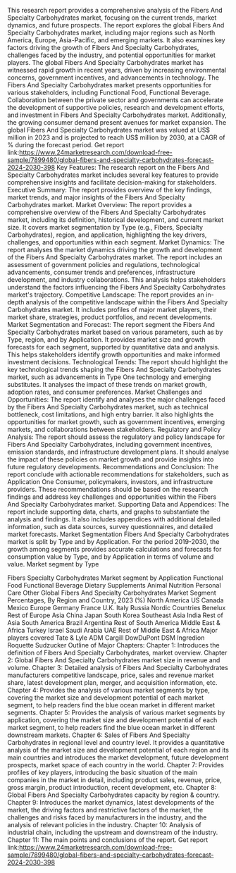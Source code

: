 This research report provides a comprehensive analysis of the Fibers And Specialty Carbohydrates market, focusing on the current trends, market dynamics, and future prospects. The report explores the global Fibers And Specialty Carbohydrates market, including major regions such as North America, Europe, Asia-Pacific, and emerging markets. It also examines key factors driving the growth of Fibers And Specialty Carbohydrates, challenges faced by the industry, and potential opportunities for market players.
The global Fibers And Specialty Carbohydrates market has witnessed rapid growth in recent years, driven by increasing environmental concerns, government incentives, and advancements in technology. The Fibers And Specialty Carbohydrates market presents opportunities for various stakeholders, including Functional Food, Functional Beverage. Collaboration between the private sector and governments can accelerate the development of supportive policies, research and development efforts, and investment in Fibers And Specialty Carbohydrates market. Additionally, the growing consumer demand present avenues for market expansion.
The global Fibers And Specialty Carbohydrates market was valued at US$ million in 2023 and is projected to reach US$ million by 2030, at a CAGR of % during the forecast period.
Get report link:https://www.24marketresearch.com/download-free-sample/7899480/global-fibers-and-specialty-carbohydrates-forecast-2024-2030-398
Key Features:
The research report on the Fibers And Specialty Carbohydrates market includes several key features to provide comprehensive insights and facilitate decision-making for stakeholders.
Executive Summary: The report provides overview of the key findings, market trends, and major insights of the Fibers And Specialty Carbohydrates market.
Market Overview: The report provides a comprehensive overview of the Fibers And Specialty Carbohydrates market, including its definition, historical development, and current market size. It covers market segmentation by Type (e.g., Fibers, Specialty Carbohydrates), region, and application, highlighting the key drivers, challenges, and opportunities within each segment.
Market Dynamics: The report analyses the market dynamics driving the growth and development of the Fibers And Specialty Carbohydrates market. The report includes an assessment of government policies and regulations, technological advancements, consumer trends and preferences, infrastructure development, and industry collaborations. This analysis helps stakeholders understand the factors influencing the Fibers And Specialty Carbohydrates market's trajectory.
Competitive Landscape: The report provides an in-depth analysis of the competitive landscape within the Fibers And Specialty Carbohydrates market. It includes profiles of major market players, their market share, strategies, product portfolios, and recent developments.
Market Segmentation and Forecast: The report segment the Fibers And Specialty Carbohydrates market based on various parameters, such as by Type, region, and by Application. It provides market size and growth forecasts for each segment, supported by quantitative data and analysis. This helps stakeholders identify growth opportunities and make informed investment decisions.
Technological Trends: The report should highlight the key technological trends shaping the Fibers And Specialty Carbohydrates market, such as advancements in Type One technology and emerging substitutes. It analyses the impact of these trends on market growth, adoption rates, and consumer preferences.
Market Challenges and Opportunities: The report identify and analyses the major challenges faced by the Fibers And Specialty Carbohydrates market, such as technical bottleneck, cost limitations, and high entry barrier. It also highlights the opportunities for market growth, such as government incentives, emerging markets, and collaborations between stakeholders.
Regulatory and Policy Analysis: The report should assess the regulatory and policy landscape for Fibers And Specialty Carbohydrates, including government incentives, emission standards, and infrastructure development plans. It should analyse the impact of these policies on market growth and provide insights into future regulatory developments.
Recommendations and Conclusion: The report conclude with actionable recommendations for stakeholders, such as Application One Consumer, policymakers, investors, and infrastructure providers. These recommendations should be based on the research findings and address key challenges and opportunities within the Fibers And Specialty Carbohydrates market.
Supporting Data and Appendices: The report include supporting data, charts, and graphs to substantiate the analysis and findings. It also includes appendices with additional detailed information, such as data sources, survey questionnaires, and detailed market forecasts.
Market Segmentation
Fibers And Specialty Carbohydrates market is split by Type and by Application. For the period 2019-2030, the growth among segments provides accurate calculations and forecasts for consumption value by Type, and by Application in terms of volume and value.
Market segment by Type

Fibers
Specialty Carbohydrates
Market segment by Application
Functional Food
Functional Beverage
Dietary Supplements
Animal Nutrition
Personal Care
Other
Global Fibers And Specialty Carbohydrates Market Segment Percentages, By Region and Country, 2023 (%)
North America
US
Canada
Mexico
Europe
Germany
France
U.K.
Italy
Russia
Nordic Countries
Benelux
Rest of Europe
Asia
China
Japan
South Korea
Southeast Asia
India
Rest of Asia
South America
Brazil
Argentina
Rest of South America
Middle East & Africa
Turkey
Israel
Saudi Arabia
UAE
Rest of Middle East & Africa
Major players covered
Tate & Lyle
ADM
Cargill
DowDuPont
DSM
Ingredion
Roquette
Sudzucker
Outline of Major Chapters:
Chapter 1: Introduces the definition of Fibers And Specialty Carbohydrates, market overview.
Chapter 2: Global Fibers And Specialty Carbohydrates market size in revenue and volume.
Chapter 3: Detailed analysis of Fibers And Specialty Carbohydrates manufacturers competitive landscape, price, sales and revenue market share, latest development plan, merger, and acquisition information, etc.
Chapter 4: Provides the analysis of various market segments by type, covering the market size and development potential of each market segment, to help readers find the blue ocean market in different market segments.
Chapter 5: Provides the analysis of various market segments by application, covering the market size and development potential of each market segment, to help readers find the blue ocean market in different downstream markets.
Chapter 6: Sales of Fibers And Specialty Carbohydrates in regional level and country level. It provides a quantitative analysis of the market size and development potential of each region and its main countries and introduces the market development, future development prospects, market space of each country in the world.
Chapter 7: Provides profiles of key players, introducing the basic situation of the main companies in the market in detail, including product sales, revenue, price, gross margin, product introduction, recent development, etc.
Chapter 8: Global Fibers And Specialty Carbohydrates capacity by region & country.
Chapter 9: Introduces the market dynamics, latest developments of the market, the driving factors and restrictive factors of the market, the challenges and risks faced by manufacturers in the industry, and the analysis of relevant policies in the industry.
Chapter 10: Analysis of industrial chain, including the upstream and downstream of the industry.
Chapter 11: The main points and conclusions of the report.
Get report link:https://www.24marketresearch.com/download-free-sample/7899480/global-fibers-and-specialty-carbohydrates-forecast-2024-2030-398
